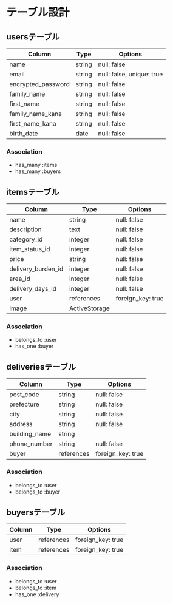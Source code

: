 # テーブル設計

## usersテーブル

| Column             | Type   | Options                   |
| ------------------ | ------ | ------------------------- |
| name               | string | null: false               |
| email              | string | null: false, unique: true |
| encrypted_password | string | null: false               |
| family_name        | string | null: false               |
| first_name         | string | null: false               |
| family_name_kana   | string | null: false               |
| first_name_kana    | string | null: false               |
| birth_date         | date   | null: false               |





### Association


- has_many :items
- has_many :buyers




## itemsテーブル

| Column             | Type          | Options           |
| ------------------ | ------------- | ----------------- |
| name               | string        | null: false       |
| description        | text          | null: false       |
| category_id        | integer       | null: false       |
| item_status_id     | integer       | null: false       |
| price              | string        | null: false       |
| delivery_burden_id | integer       | null: false       |
| area_id            | integer       | null: false       |
| delivery_days_id   | integer       | null: false       |
| user               | references    | foreign_key: true |
| image              | ActiveStorage |                   |



### Association

- belongs_to :user
- has_one :buyer



## deliveriesテーブル


| Column        | Type       | Options           |
| ------------- | ---------- | ----------------- |
| post_code     | string     | null: false       |
| prefecture    | string     | null: false       |
| city          | string     | null: false       |
| address       | string     | null: false       |
| building_name | string     |                   |
| phone_number  | string     | null: false       |
| buyer         | references | foreign_key: true |



### Association

- belongs_to :user
- belongs_to :buyer




## buyersテーブル


| Column | Type       | Options           |
| ------ | ---------- | ----------------- |
| user   | references | foreign_key: true |
| item   | references | foreign_key: true |



### Association

- belongs_to :user
- belongs_to :item
- has_one :delivery





